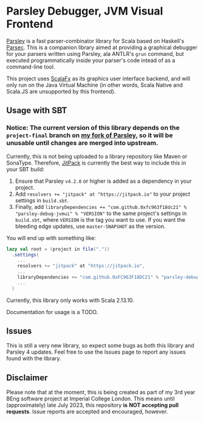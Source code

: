 # Parsley Debugger, JVM Visual Frontend

[Parsley](https://github.com/j-mie6/Parsley) is a fast parser-combinator library for Scala based on
Haskell's [Parsec](https://hackage.haskell.org/package/parsec).
This is a companion library aimed at providing a graphical debugger for your parsers written using
Parsley, ala ANTLR's `grun` command, but executed programmatically inside your parser's code intead
of as a command-line tool.

This project uses [ScalaFx](https://www.scalafx.org/) as its graphics user interface backend, and
will only run on the Java Virtual Machine (in other words, Scala Native and Scala.JS are unsupported
by this frontend).

## Usage with SBT

### Notice: The current version of this library depends on the `project-final` branch on [my fork of Parsley](https://github.com/0xFC963F18DC21/parsley), so it will be unusable until changes are merged into upstream.

Currently, this is not being uploaded to a library repository like Maven or SonaType. Therefore,
[JitPack](https://jitpack.io/) is currently the best way to include this in your SBT build:

1. Ensure that Parsley `v4.2.0` or higher is added as a dependency in your project.
2. Add `resolvers += "jitpack" at "https://jitpack.io"` to your project settings in `build.sbt`.
3. Finally, add `libraryDependencies += "com.github.0xfc963f18dc21" % "parsley-debug-jvmui" % "VERSION"`
   to the same project's settings in `build.sbt`, where `VERSION` is the tag you want to use.
   If you want the bleeding edge updates, use `master-SNAPSHOT` as the version.

You will end up with something like:

```scala
lazy val root = (project in file("."))
  .settings(
    ...
    resolvers += "jitpack" at "https://jitpack.io",
    ...
    libraryDependencies += "com.github.0xFC963F18DC21" % "parsley-debug-jvmui" % "VERSION",
    ...
  )
```

Currently, this library only works with Scala 2.13.10.

Documentation for usage is a TODO.

## Issues

This is still a very new library, so expect some bugs as both this library and Parsley 4 updates.
Feel free to use the Issues page to report any issues found with the library.

## Disclaimer

Please note that at the moment, this is being created as part of my 3rd year BEng software project
at Imperial College London. This means until (approximately) late July 2023, this repository **is**
**NOT accepting pull requests**. Issue reports are accepted and encouraged, however.
